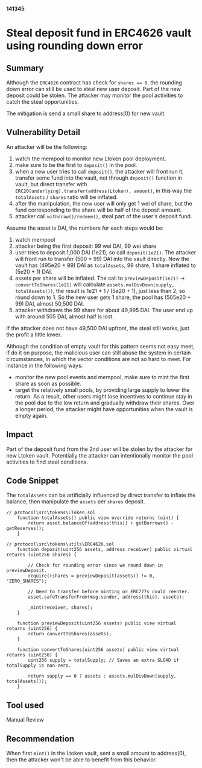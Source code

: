 __141345__
# Steal deposit fund in ERC4626 vault using rounding down error

## Summary

Although the `ERC4626` contract has check for `shares == 0`, the rounding down error can still be used to steal new user deposit. Part of the new deposit could be stolen. The attacker may monitor the pool activities to catch the steal opportunities.

The mitigation is send a small share to address(0) for new vault.


## Vulnerability Detail

An attacker will be the following:
1. watch the mempool to monitor new Ltoken pool deployment.
2. make sure to be the first to `deposit()` in the pool.
3. when a new user tries to call `deposit()`, the attacker will front run it, transfer some fund into the vault, not through `deposit()` function in vault, but direct transfer with `ERC20(underlying).transfer(address(Ltoken), amount)`, in this way the `totalAssets` / `shares` ratio will be inflated. 
4. after the manipulation, the new user will only get 1 wei of share, but the fund corresponding to the share will be half of the deposit amount.
5. attacker call `withdraw()/redeem()`, steal part of the user's deposit fund.

Assume the asset is DAI, the numbers for each steps would be:
1. watch mempool
2. attacker being the first deposit: 99 wei DAI, 99 wei share
3. user tries to deposit 1,000 DAI (1e21), so call `deposit(1e21)`. The attacker will front run to transfer (500 * 99) DAI into the vault directly. Now the vault has (495e20 + 99) DAI as `totalAssets`, 99 share, 1 share inflated to (5e20 + 1) DAI.
4. assets per share will be inflated.
The call to `previewDeposit(1e21)` -> `convertToShares(1e21)` will calculate `assets.mulDivDown(supply, totalAssets())`, the result is 1e21 * 1 / (5e20 + 1), just less than 2, so round down to 1. So
the new user gets 1 share, the pool has (505e20 + 99) DAI, almost 50,500 DAI.
5. attacker withdraws the 99 share for about 49,995 DAI. The user end up with around 505 DAI, almost half is lost.

If the attacker does not have 49,500 DAI upfront, the steal still works, just the profit a little lower.

Although the condition of empty vault for this pattern seems not easy meet, if do it on purpose, the malicious user can still abuse the system in certain circumstances, in which the vector conditions are not so hard to meet. For instance in the following ways:
- monitor the new pool events and mempool, make sure to mint the first share as soon as possible.
- target the relatively small pools, by providing large supply to lower the return. As a result, other users might lose incentives to continue stay in the pool due to the low return and gradually withdraw their shares. Over a longer period, the attacker might have opportunities when the vault is empty again.

## Impact

Part of the deposit fund from the 2nd user will be stolen by the attacker for new Ltoken vault. Potentially the attacker can intentionally monitor the pool activities to find steal conditions.


## Code Snippet

The `totalAssets` can be artificially influenced by direct transfer to inflate the balance, then manipulate the `assets` per `shares` deposit.
```solidity
// protocol\src\tokens\LToken.sol
    function totalAssets() public view override returns (uint) {
        return asset.balanceOf(address(this)) + getBorrows() - getReserves();
    }

// protocol\src\tokens\utils\ERC4626.sol
    function deposit(uint256 assets, address receiver) public virtual returns (uint256 shares) {

        // Check for rounding error since we round down in previewDeposit.
        require((shares = previewDeposit(assets)) != 0, "ZERO_SHARES");

        // Need to transfer before minting or ERC777s could reenter.
        asset.safeTransferFrom(msg.sender, address(this), assets);

        _mint(receiver, shares);
    }

    function previewDeposit(uint256 assets) public view virtual returns (uint256) {
        return convertToShares(assets);
    }

    function convertToShares(uint256 assets) public view virtual returns (uint256) {
        uint256 supply = totalSupply; // Saves an extra SLOAD if totalSupply is non-zero.

        return supply == 0 ? assets : assets.mulDivDown(supply, totalAssets());
    }

```


## Tool used

Manual Review

## Recommendation

When first `mint()` in the Ltoken vault, sent a small amount to address(0), then the attacker won't be able to benefit from this behavior. 